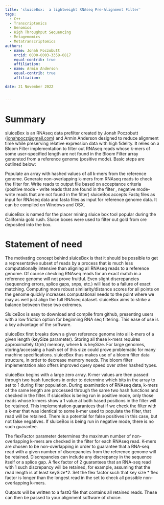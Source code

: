 ```yaml
---
title: 'sluiceBox:  a lightweight RNAseq Pre-Alignment Filter'
tags:
  - C++
  - Transcriptomics
  - Genomics
  - High Throughput Sequencing
  - Metagenomics
  - Metatranscriptomics
authors:
  - name: Jonah Poczobutt
    orcid: 0000-0003-3358-0817
    equal-contrib: true
    affiliation:
  - name: Armin Anderson
    equal-contrib: true 
    affiliation:

date: 21 November 2022


---
```


# Summary
sluiceBox is an RNAseq data prefilter created by Jonah Poczobutt (jonahpocz@gmail.com) and Armin Anderson designed to reduce alignment time while preserving relative expression data with high fidelity. It relies on a Bloom Filter implementation to filter out RNAseq reads whose k-mers of some user-specified length are not found in the Bloom Filter array generated from a reference genome (positive mode). Basic steps are outlined below:

Populate an array with hashed values of all k-mers from the reference genome.
Generate non-overlapping k-mers from RNAseq reads to check the filter for.
Write reads to output file based on acceptance criteria (positive mode - write reads that are found in the filter , negative mode-write reads that are not found in the filter)
sluiceBox accepts Fastq files as input for RNAseq data and fasta files as input for reference genome data. It can be compiled on Windows and OSX.

sluiceBox is named for the placer mining sluice box tool popular during the California gold rush. Sluice boxes were used to filter out gold from ore deposited into the box.


# Statement of need

The motivating concept behind sluiceBox is that it should be possible to get a representative subset of reads by a process that is much less computationally intensive than aligning all RNAseq reads to a reference genome. Of course checking RNAseq reads for an exact match in a reference genome will not prove fruitful. Even slight discrepancies (sequencing errors, splice gaps, snps, etc.) will lead to a failure of exact matching. Computing more robust similarity/distance scores for all points on the genome quickly increases computational needs to the point where we may as well just align the full RNAseq dataset. sluiceBox aims to strike a balance between these two extremes.

SluiceBox is easy to download and compile from github, presenting users with a low friction option for beginning RNA seq filtering. This ease of use is a key advantage of the software.

sluiceBox first breaks down a given reference genome into all k-mers of a given length (keySize parameter). Storing all these k-mers requires approximately O(nk) memory, where k is keySize. For large genomes, storing/accessing a hash set of this size could prove problematic for many machine specifications. sluiceBox thus makes use of a bloom filter data structure, in order to decrease memory needs. The bloom filter implementation also offers improved query speed over other hashed types.

sluiceBox begins with a large zero array. K-mer values are then passed through two hash functions in order to determine which bits in the array to set to 1 during filter population. During examination of RNAseq data, k-mers of the same length are processed through the same two hash functions and checked in the filter. If sluiceBox is being run in positive mode, only those reads whose k-mers show a 1 value at both hased positions in the filter will be retained. This implementation guarantees that if we check the filter with a k-mer that was identical to some k-mer used to populate the filter, that read will be retained. There is a potential for false positives in this case, but not false negatives. If sluiceBox is being run in negative mode, there is no such guarantee.

The flexFactor parameter determines the maximum number of non-overlapping k-mers are checked in the filter for each RNAseq read. K-mers are chosen to be non-overlapping in order to guarantee that a RNA-seq read with a given number of discrepancies from the reference genome will be retained. Discrepancies can include any discrepancy in the sequence itself or a splice gap. A flex factor of 2 guarantees that an RNA-seq read with 1 such discrepancy will be retained, for example, assuming that the read length is at least keySize*2. Set the flex factor such that key size * flex factor is longer than the longest read in the set to check all possible non-overlapping k-mers.

Outputs will be written to a fastQ file that contains all retained reads. These can then be passed to your alignment software of choice.

